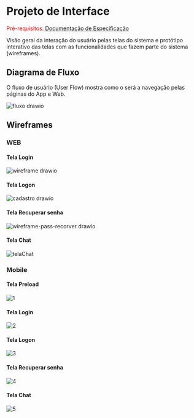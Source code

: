 
# Projeto de Interface

<span style="color:red">Pré-requisitos: <a href="2-Especificação do Projeto.md"> Documentação de Especificação</a></span>

Visão geral da interação do usuário pelas telas do sistema e protótipo interativo das telas com as funcionalidades que fazem parte do sistema (wireframes).

## Diagrama de Fluxo

O fluxo de usuário (User Flow) mostra como o será a navegação pelas páginas do App e Web.

![fluxo drawio](https://github.com/ICEI-PUC-Minas-PMV-ADS/pmv-ads-2023-2-e4-g1-zipchat/assets/100283917/ddca49b7-d69a-4c1d-a9aa-0ddad2763f58)

## Wireframes

### WEB

#### Tela Login

![wireframe drawio](https://github.com/ICEI-PUC-Minas-PMV-ADS/pmv-ads-2023-2-e4-g1-zipchat/assets/100283917/6c2f098a-27bf-434c-87d0-d756390fb2ae)

#### Tela Logon

![cadastro drawio](https://github.com/ICEI-PUC-Minas-PMV-ADS/pmv-ads-2023-2-e4-g1-zipchat/assets/100283917/420ca5e1-8531-4d6a-9f25-5e6dd27671fd)

#### Tela Recuperar senha

![wireframe-pass-recorver drawio](https://github.com/ICEI-PUC-Minas-PMV-ADS/pmv-ads-2023-2-e4-g1-zipchat/assets/100283917/b6103c82-04a9-4d96-98a8-aa202484e379)

#### Tela Chat

![telaChat](https://github.com/ICEI-PUC-Minas-PMV-ADS/pmv-ads-2023-2-e4-g1-zipchat/assets/100283917/21a681d2-b423-4832-9551-eb2a0159ec4f)

### Mobile

#### Tela Preload

![1](https://github.com/ICEI-PUC-Minas-PMV-ADS/pmv-ads-2023-2-e4-g1-zipchat/assets/100283917/06ceb5cf-f9ed-4af9-ac97-e7c4508dd85a)

#### Tela Login

![2](https://github.com/ICEI-PUC-Minas-PMV-ADS/pmv-ads-2023-2-e4-g1-zipchat/assets/100283917/95c9bbbf-c42a-44f8-8345-484d7f1c8508)

#### Tela Logon

![3](https://github.com/ICEI-PUC-Minas-PMV-ADS/pmv-ads-2023-2-e4-g1-zipchat/assets/100283917/cda0f0a4-1039-4238-9199-24a67bf905b9)

#### Tela Recuperar senha

![4](https://github.com/ICEI-PUC-Minas-PMV-ADS/pmv-ads-2023-2-e4-g1-zipchat/assets/100283917/c321cc1c-ab92-45fd-a014-6700a46bace1)

#### Tela Chat

![5](https://github.com/ICEI-PUC-Minas-PMV-ADS/pmv-ads-2023-2-e4-g1-zipchat/assets/100283917/dd7451a6-f1f5-4cc5-9e63-27a9103f3244)
